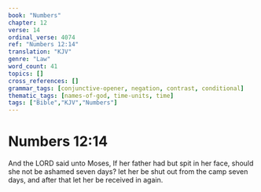 ```yaml
---
book: "Numbers"
chapter: 12
verse: 14
ordinal_verse: 4074
ref: "Numbers 12:14"
translation: "KJV"
genre: "Law"
word_count: 41
topics: []
cross_references: []
grammar_tags: [conjunctive-opener, negation, contrast, conditional]
thematic_tags: [names-of-god, time-units, time]
tags: ["Bible","KJV","Numbers"]
---
```


# Numbers 12:14

And the LORD said unto Moses, If her father had but spit in her face, should she not be ashamed seven days? let her be shut out from the camp seven days, and after that let her be received in again.
